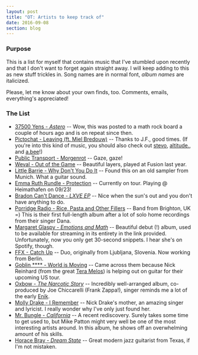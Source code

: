 ```yaml
---
layout: post
title: "OT: Artists to keep track of"
date: 2016-09-08
section: blog
---
```



### Purpose

This is a list for myself that contains music that I've stumbled upon recently and that I don't want to forget again straight away. I will keep adding to this as new stuff trickles in. Song names are in normal font, *album names* are italicized. 

Please, let me know about your own finds, too. Comments, emails, everything's appreciated!


### The List

- [37500 Yens - *Astero*](https://37500yens.bandcamp.com/) -- Wow, this was posted to a math rock board a couple of hours ago and is on repeat since then.  
- [Pictochat - Leaving (ft. Miel Bredouw)](https://soundcloud.com/donovan-kouanchao/pictochat-leaving-ft-miel-bredouw) -- Thanks to J.F., good times. (If you're into this kind of music, you should also check out [stevo](https://soundcloud.com/stevo/02-afternoon), [altitude.](https://soundcloud.com/altitvde/c-h-e-r-r-y), and [a.bee](https://soundcloud.com/mdnghtcltr/abee-shades)!)
- [Public Transport - Morgenrot](https://soundcloud.com/public-transport/morgenrot) -- Gaze, gaze! 
- [Weval - Out of the Game](https://soundcloud.com/atomnation/weval-01-out-of-the-game) -- Beautiful layers, played at Fusion last year. 
- [Little Barrie - Why Don't You Do It](https://www.youtube.com/watch?v=yLAWTIKcV4s) -- Found this on an old sampler from Munich. What a guitar sound.
- [Emma Ruth Rundle - Protection](http://www.stereogum.com/1896176/emma-ruth-rundle-protection/franchises/premiere/) -- Currently on tour. Playing @ Heimathafen on 09/23!
- [Bradon Can't Dance - *LXVE EP*](https://luckynumber.bandcamp.com/album/lxve-ep) -- Nice when the sun's out and you don't have anything to do.
- [Porridge Radio - Rice, Pasta and Other Fillers](https://porridgeradio.bandcamp.com/album/rice-pasta-and-other-fillers) -- Band from Brighton, UK =) This is their first full-length album after a lot of solo home recordings from their singer Dana.
- [Margaret Glaspy - *Emotions and Math*](http://www.newyorker.com/culture/culture-desk/listen-to-margaret-glaspys-emotions-math) -- Beautiful debut (!) album, used to be available for streaming in its entirety in the link provided. Unfortunately, now you only get 30-second snippets. I hear she's on Spotify, though.
- [FFX - Catch Up](https://ffxdtf.bandcamp.com/) -- Duo, originally from Ljubljana, Slovenia. Now working from Berlin.
- [Goblin \*\*\*\* - World is Moving](http://www.metalinjection.net/av/heres-an-album-stream-from-a-band-called-goblin-cock) -- Came across them because Nick Reinhard (from the great [Tera Melos](https://teramelos.bandcamp.com/)) is helping out on guitar for their upcoming US tour.
- [Oxbow - *The Narcotic Story*](https://oxbow.bandcamp.com/album/the-narcotic-story) -- Incredibly well-arranged album, co-produced by Joe Chiccarelli (Frank Zappa!), singer reminds me a lot of the early [Enik](http://enik.net/). 
- [Molly Drake - I Remember](https://www.youtube.com/watch?v=52eMBSRNYxA) -- Nick Drake's mother, an amazing singer and lyricist. I really wonder why I've only just found her.
- [Mr. Bungle - *California*](https://www.youtube.com/watch?v=ITEDFYdLHFA) -- A recent rediscovery. Surely takes some time to get used to, but Mike Patton might very well be one of the most interesting artists around. In this album, he shows off an overwhelming amount of his skills.
- [Horace Bray - *Dream State*](https://horacebray.bandcamp.com/album/dreamstate) -- Great modern jazz guitarist from Texas, if I'm not mistaken. 
